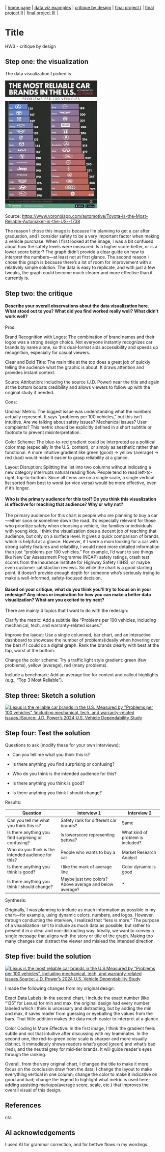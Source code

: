 | [home page](https://cmustudent.github.io/tswd-portfolio-templates/) | [data viz examples](dataviz-examples) | [critique by design](critique-by-design) | [final project I](final-project-part-one) | [final project II](final-project-part-two) | [final project III](final-project-part-three) |

# Title

HW3 - critique by design
 
## Step one: the visualization

The data visualization I picked is 

<img src="HW3_car.jpg" width="300"/>

Source: https://www.voronoiapp.com/automotive/Toyota-is-the-Most-Reliable-Automaker-in-the-US--1738

The reason I chose this image is because I’m planning to get a car after graduation, and I consider safety to be a very important factor when making a vehicle purchase. When I first looked at the image, I was a bit confused about how the safety levels were measured. Is a higher score better, or is a lower score better? The graph didn’t provide a clear guide on how to interpret the numbers—at least not at first glance.
The second reason I chose this graph is because there’s a lot of room for improvement with a relatively simple solution. The data is easy to replicate, and with just a few tweaks, the graph could become much clearer and more effective than it currently is.

## Step two: the critique
#### Describe your overall observations about the data visualization here.  What stood out to you?  What did you find worked really well?  What didn't work well?
Pros:

Brand Recognition with Logos: The combination of brand names and their logos was a strong design choice. Not everyone instantly recognizes car brands by name alone, so this dual-format aids accessibility and speeds up recognition, especially for casual viewers.


Clear and Bold Title: The main title at the top does a great job of quickly telling the audience what the graphic is about. It draws attention and provides instant context.


Source Attribution: Including the source (J.D. Power) near the title and again at the bottom boosts credibility and allows viewers to follow up with the original study if needed.

Cons:

Unclear Metric: The biggest issue was understanding what the numbers actually represent. It says “problems per 100 vehicles,” but this isn’t intuitive. Are we talking about safety issues? Mechanical issues? User complaints? This metric should be explicitly defined in a short subtitle or footnote to prevent misinterpretation.


Color Scheme: The blue-to-red gradient could be interpreted as a political color map (especially in the U.S. context), or simply as aesthetic rather than functional. A more intuitive gradient like green (good) → yellow (average) → red (bad) would make it easier to grasp reliability at a glance.


Layout Disruption: Splitting the list into two columns without indicating a new category interrupts natural reading flow. People tend to read left-to-right, top-to-bottom. Since all items are on a single scale, a single vertical list sorted from best to worst (or vice versa) would be more effective, even if it’s longer.



#### Who is the primary audience for this tool?  Do you think this visualization is effective for reaching that audience?  Why or why not?

The primary audience for this chart is people who are planning to buy a car—either soon or sometime down the road. It’s especially relevant for those who prioritize safety when choosing a vehicle, like families or individuals with young kids. I think the visualization does a decent job of reaching that audience, but only on a surface level. It gives a quick comparison of brands, which is helpful at a glance. However, if I were a mom looking for a car with strong safety features and reliability, I would need more detailed information than just “problems per 100 vehicles.” For example, I’d want to see things like New Car Assessment Programme (NCAP) safety ratings, crash test scores from the Insurance Institute for Highway Safety (IIHS), or maybe even customer satisfaction reviews. So while the chart is a good starting point, it doesn’t provide enough depth for someone who’s seriously trying to make a well-informed, safety-focused decision.


#### Based on your critique, what do you think you'll try to focus on in your redesign?   Any ideas or inspiration for how you can make a better data visualization?  What are you excited to try next?

There are mainly 4 topics that I want to do with the redesign:

Clarify the metric: Add a subtitle like “Problems per 100 vehicles, including mechanical, tech, and warranty-related issues.”


Improve the layout: Use a single columned, bar chart, and an interactive dashboard to showcase the number of problems(ideally when hovering over the bar) if I could do a digital graph. Rank the brands clearly with best at the top, worst at the bottom.


Change the color scheme: Try a traffic light style gradient: green (few problems), yellow (average), red (many problems).


Include a benchmark: Add an average line for context and callout highlights (e.g., “Top 3 Most Reliable”).

## Step three: Sketch a solution

<div class='tableauPlaceholder' id='viz1743524483634' style='position: relative'><noscript><a href='#'><img alt='Lexus is the reliable car brands in the U.S. Measured by &quot;Problems per 100 vehicles&quot; (including mechanical, tech, and warranty-related issues.)Source: J.D. Power’s 2024 U.S. Vehicle Dependability Study ' src='https:&#47;&#47;public.tableau.com&#47;static&#47;images&#47;da&#47;dataviz_HW3&#47;Sheet1&#47;1_rss.png' style='border: none' /></a></noscript><object class='tableauViz'  style='display:none;'><param name='host_url' value='https%3A%2F%2Fpublic.tableau.com%2F' /> <param name='embed_code_version' value='3' /> <param name='site_root' value='' /><param name='name' value='dataviz_HW3&#47;Sheet1' /><param name='tabs' value='no' /><param name='toolbar' value='yes' /><param name='static_image' value='https:&#47;&#47;public.tableau.com&#47;static&#47;images&#47;da&#47;dataviz_HW3&#47;Sheet1&#47;1.png' /> <param name='animate_transition' value='yes' /><param name='display_static_image' value='yes' /><param name='display_spinner' value='yes' /><param name='display_overlay' value='yes' /><param name='display_count' value='yes' /><param name='language' value='en-US' /><param name='filter' value='publish=yes' /></object></div>                

## Step four: Test the solution

Questions to ask (modify these for your own interviews): 

- Can you tell me what you think this is?

- Is there anything you find surprising or confusing?

- Who do you think is the intended audience for this?

- Is there anything you think is good?

- Is there anything you think I should change?

Results: 

| Question | Interview 1 | Interview 2 |
|----------|-------------|-------------|
|    Can you tell me what you think this is?      |      Safety rank for different car brands?       |       Same      |
|    Is there anything you find surprising or confusing?      |      Is lowerscore representing bettwe?       |      What kind of problem is included?      |
|    Who do you think is the intended audience for this?      |      People who wants to buy a car       |      Market Research Analyst       |
|    Is there anything you think is good?      |      I like the mark of average line       |      Color dynamic is good       |
|    Is there anything you think I should change?      |      Maybe just two colors? Above average and below average?       |      *      |


Synthesis: 

Originally, I was planning to include as much information as possible in my chart—for example, using dynamic colors, numbers, and logos. However, through conducting the interview, I realized that “less is more.” The purpose of a visualization isn’t to include as much data as possible, but rather to present it in a clear and non-distracting way. Ideally, we want to convey a single message that aligns with the story or title of the graph. Making too many changes can distract the viewer and mislead the intended direction.

## Step five: build the solution

<div class='tableauPlaceholder' id='viz1743562959009' style='position: relative'><noscript><a href='#'><img alt='Lexus is the most reliable car brands in the U.S.Measured by &quot;Problems per 100 vehicles&quot;, including mechanical, tech, and warranty-related issues.Source: J.D. Power’s 2024 U.S. Vehicle Dependability Study ' src='https:&#47;&#47;public.tableau.com&#47;static&#47;images&#47;da&#47;dataviz_HW3_final&#47;Sheet1&#47;1_rss.png' style='border: none' /></a></noscript><object class='tableauViz'  style='display:none;'><param name='host_url' value='https%3A%2F%2Fpublic.tableau.com%2F' /> <param name='embed_code_version' value='3' /> <param name='site_root' value='' /><param name='name' value='dataviz_HW3_final&#47;Sheet1' /><param name='tabs' value='no' /><param name='toolbar' value='yes' /><param name='static_image' value='https:&#47;&#47;public.tableau.com&#47;static&#47;images&#47;da&#47;dataviz_HW3_final&#47;Sheet1&#47;1.png' /> <param name='animate_transition' value='yes' /><param name='display_static_image' value='yes' /><param name='display_spinner' value='yes' /><param name='display_overlay' value='yes' /><param name='display_count' value='yes' /><param name='language' value='en-US' /><param name='filter' value='publish=yes' /></object></div>                

I made the following changes from my original design:

Exact Data Labels:
In the second chart, I include the exact number (like “135” for Lexus) for min and max, the original design had every number labeled which I think is uncessary and distracting, but by adding the min and max, it saves reader from guessing or eyeballing the values from the bars. That little addition makes the data much easier to interpret at a glance.

Color Coding Is More Effective:
In the first image, I think the gradient feels subtle and not that intuitive after discussing with my teammates. In the second one, the red-to-green color scale is sharper and more visually distinct. It immediately shows readers what’s good (green) and what’s bad (red), and the neutral grey for mid-tier brands. It will guide reader's eyes through the ranking.

Overall, from the very original chart, I changed the title to make it more focus on the conclusion draw from the data; I change the layout to make everything vertical in one column; change the color to make it indicative on good and bad; change the legend to highlight what metric is used here; adding assisting markups(average score, scale, etc.) that improves the overall visual of this design. 

## References
n/a

## AI acknowledgements
I used AI for grammar correction, and for bettwe flows in my wordings.

